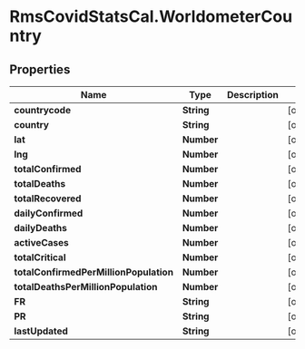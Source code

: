 # RmsCovidStatsCal.WorldometerCountry

## Properties
Name | Type | Description | Notes
------------ | ------------- | ------------- | -------------
**countrycode** | **String** |  | [optional] 
**country** | **String** |  | [optional] 
**lat** | **Number** |  | [optional] 
**lng** | **Number** |  | [optional] 
**totalConfirmed** | **Number** |  | [optional] 
**totalDeaths** | **Number** |  | [optional] 
**totalRecovered** | **Number** |  | [optional] 
**dailyConfirmed** | **Number** |  | [optional] 
**dailyDeaths** | **Number** |  | [optional] 
**activeCases** | **Number** |  | [optional] 
**totalCritical** | **Number** |  | [optional] 
**totalConfirmedPerMillionPopulation** | **Number** |  | [optional] 
**totalDeathsPerMillionPopulation** | **Number** |  | [optional] 
**FR** | **String** |  | [optional] 
**PR** | **String** |  | [optional] 
**lastUpdated** | **String** |  | [optional] 


